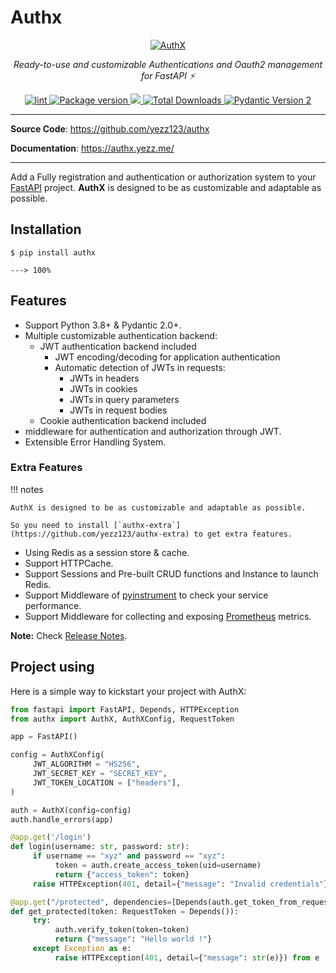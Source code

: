 # Authx

<p align="center">
<a href="https://authx.yezz.me" target="_blank">
    <img src="https://user-images.githubusercontent.com/52716203/136962014-280d82b0-0640-4ee5-9a11-b451b338f6d8.png" alt="AuthX">
</a>
<p align="center">
    <em>Ready-to-use and customizable Authentications and Oauth2 management for FastAPI ⚡</em>
</p>
<p align="center">
<a href="https://github.com/yezz123/authx/actions/workflows/ci.yml" target="_blank">
    <img src="https://github.com/yezz123/authx/actions/workflows/ci.yml/badge.svg" alt="lint">
</a>
<a href="https://pypi.org/project/authx" target="_blank">
    <img src="https://img.shields.io/pypi/v/authx?color=%2334D058&label=pypi%20package" alt="Package version">
</a>
<a href="https://codecov.io/gh/yezz123/authx">
    <img src="https://codecov.io/gh/yezz123/authx/branch/main/graph/badge.svg"/>
</a>
<a href="https://pepy.tech/project/authx" target="_blank">
    <img src="https://static.pepy.tech/badge/authx" alt="Total Downloads">
</a>
<a href="https://pydantic.dev" target="_blank">
    <img src="https://img.shields.io/endpoint?url=https://raw.githubusercontent.com/pydantic/pydantic/main/docs/badge/v2.json" alt="Pydantic Version 2">
</a>
</p>
</p>

---

**Source Code**: <https://github.com/yezz123/authx>

**Documentation**: <https://authx.yezz.me/>

---

Add a Fully registration and authentication or authorization system to your
[FastAPI](https://fastapi.tiangolo.com/) project. **AuthX** is designed to be as
customizable and adaptable as possible.

## Installation

<div class="termy">

```console
$ pip install authx

---> 100%
```

</div>

## Features

- Support Python 3.8+ & Pydantic 2.0+.
- Multiple customizable authentication backend:
  - JWT authentication backend included
    - JWT encoding/decoding for application authentication
    - Automatic detection of JWTs in requests:
      - JWTs in headers
      - JWTs in cookies
      - JWTs in query parameters
      - JWTs in request bodies
  - Cookie authentication backend included
- middleware for authentication and authorization through JWT.
- Extensible Error Handling System.

### Extra Features

!!! notes

    AuthX is designed to be as customizable and adaptable as possible.

    So you need to install [`authx-extra`](https://github.com/yezz123/authx-extra) to get extra features.

- Using Redis as a session store & cache.
- Support HTTPCache.
- Support Sessions and Pre-built CRUD functions and Instance to launch Redis.
- Support Middleware of [pyinstrument](https://pyinstrument.readthedocs.io/) to check your service performance.
- Support Middleware for collecting and exposing [Prometheus](https://prometheus.io/) metrics.

**Note:** Check [Release Notes](https://authx.yezz.me/release/).

## Project using

Here is a simple way to kickstart your project with AuthX:

```python
from fastapi import FastAPI, Depends, HTTPException
from authx import AuthX, AuthXConfig, RequestToken

app = FastAPI()

config = AuthXConfig(
     JWT_ALGORITHM = "HS256",
     JWT_SECRET_KEY = "SECRET_KEY",
     JWT_TOKEN_LOCATION = ["headers"],
)

auth = AuthX(config=config)
auth.handle_errors(app)

@app.get('/login')
def login(username: str, password: str):
     if username == "xyz" and password == "xyz":
          token = auth.create_access_token(uid=username)
          return {"access_token": token}
     raise HTTPException(401, detail={"message": "Invalid credentials"})

@app.get("/protected", dependencies=[Depends(auth.get_token_from_request)])
def get_protected(token: RequestToken = Depends()):
     try:
          auth.verify_token(token=token)
          return {"message": "Hello world !"}
     except Exception as e:
          raise HTTPException(401, detail={"message": str(e)}) from e
```
